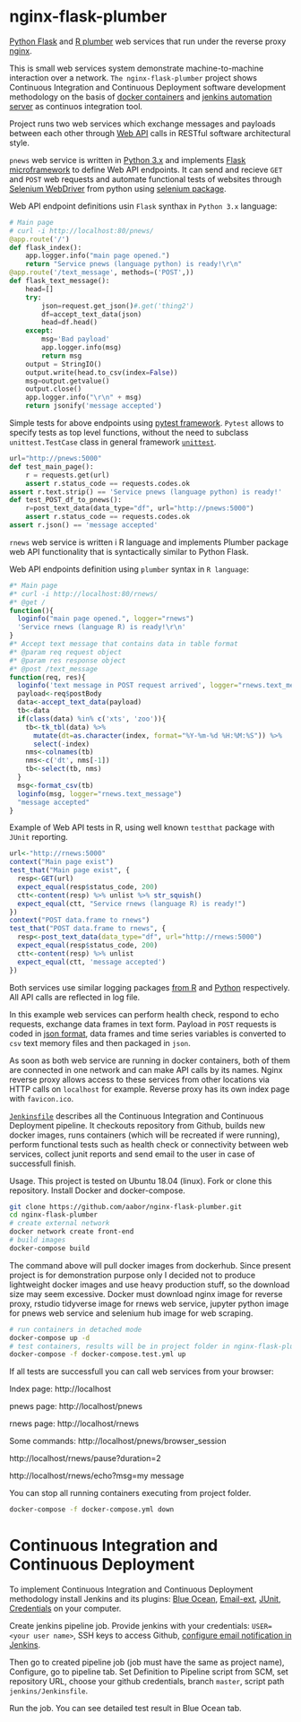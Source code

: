 # nginx-flask-plumber
[Python Flask](http://flask.pocoo.org/) and [R plumber](https://www.rplumber.io/) web services that run under the reverse proxy [nginx](https://www.nginx.com/).

This is small web services system demonstrate machine-to-machine interaction over a network. `The nginx-flask-plumber` project shows Continuous Integration and Continuous Deployment software development methodology on the basis of [docker containers](https://www.docker.com/get-started) and [jenkins automation server](https://jenkins.io/) as continuos integration tool. 

Project runs two web services which exchange messages and payloads between each other through [Web API](https://en.wikipedia.org/wiki/Web_API) calls in RESTful software architectural style.

`pnews` web service is written in [Python 3.x](https://www.python.org/about/) and implements [Flask microframework](http://flask.pocoo.org/) to define Web API endpoints. It can send and recieve `GET` and `POST` web requests and automate functional tests of websites through [Selenium WebDriver](https://www.seleniumhq.org/projects/webdriver/) from python using [selenium package](https://selenium-python.readthedocs.io/index.html).

Web API endpoint definitions usin `Flask` synthax in `Python 3.x` language:

```py
# Main page
# curl -i http://localhost:80/pnews/
@app.route('/')
def flask_index():
    app.logger.info("main page opened.")
    return "Service pnews (language python) is ready!\r\n"
@app.route('/text_message', methods=('POST',))
def flask_text_message():
    head=[]
    try:
        json=request.get_json()#.get('thing2')
        df=accept_text_data(json)
        head=df.head()
    except:
        msg='Bad payload'
        app.logger.info(msg)
        return msg
    output = StringIO()
    output.write(head.to_csv(index=False))
    msg=output.getvalue()
    output.close()    
    app.logger.info("\r\n" + msg)
    return jsonify('message accepted')  
```

Simple tests for above endpoints using [pytest framework](https://docs.pytest.org/en/latest/). `Pytest` allows to specify tests as top level functions, without the need to subclass `unittest.TestCase` class in general framework [`unittest`](https://docs.python.org/3/library/unittest.html).

```py
url="http://pnews:5000"
def test_main_page():
    r = requests.get(url)
    assert r.status_code == requests.codes.ok
assert r.text.strip() == 'Service pnews (language python) is ready!'
def test_POST_df_to_pnews():
    r=post_text_data(data_type="df", url="http://pnews:5000")
    assert r.status_code == requests.codes.ok
assert r.json() == 'message accepted'
```

`rnews` web service is written i R language and implements Plumber package web API functionality that is syntactically similar to Python Flask.

Web API endpoints definition using `plumber` syntax in `R language`:

```R
#* Main page
#* curl -i http://localhost:80/rnews/
#* @get /
function(){
  loginfo("main page opened.", logger="rnews")
  'Service rnews (language R) is ready!\r\n'
}
#* Accept text message that contains data in table format
#* @param req request object
#* @param res response object
#* @post /text_message
function(req, res){
  loginfo('text message in POST request arrived', logger="rnews.text_message")
  payload<-req$postBody
  data<-accept_text_data(payload)
  tb<-data
  if(class(data) %in% c('xts', 'zoo')){
    tb<-tk_tbl(data) %>% 
      mutate(dt=as.character(index, format="%Y-%m-%d %H:%M:%S")) %>% 
      select(-index)
    nms<-colnames(tb)
    nms<-c('dt', nms[-1])
    tb<-select(tb, nms)
  }
  msg<-format_csv(tb)
  loginfo(msg, logger="rnews.text_message")
  "message accepted"
}
```

Example of Web API tests in R, using well known `testthat` package with `JUnit` reporting.

```r
url<-"http://rnews:5000"
context("Main page exist")
test_that("Main page exist", {
  resp<-GET(url)
  expect_equal(resp$status_code, 200)
  ctt<-content(resp) %>% unlist %>% str_squish()
  expect_equal(ctt, "Service rnews (language R) is ready!")
})
context("POST data.frame to rnews")
test_that("POST data.frame to rnews", {
  resp<-post_text_data(data_type="df", url="http://rnews:5000")
  expect_equal(resp$status_code, 200)
  ctt<-content(resp) %>% unlist
  expect_equal(ctt, 'message accepted')
})
```

Both services use similar logging packages [from R](http://logging.r-forge.r-project.org/) and [Python](https://docs.python.org/3/library/logging.html) respectively. All API calls are reflected in log file.

In this example web services can perform health check, respond to echo requests, exchange data frames in text form. Payload in `POST` requests is coded in [json format](https://www.json.org/), data frames and time series variables is converted to `csv` text memory files and then packaged in `json`.

As soon as both web service are running in docker containers, both of them are connected in one network and can make API calls by its names. Nginx reverse proxy allows access to these services from other locations via HTTP calls on `localhost` for example. Reverse proxy has its own index page with `favicon.ico`.

[`Jenkinsfile`](https://jenkins.io/doc/book/pipeline/jenkinsfile/) describes all the Continuous Integration and Continuous Deployment pipeline. It checkouts repository from Github, builds new docker images, runs containers (which will be recreated if were running), perform functional tests such as health check or connectivity between web services, collect junit reports and send email to the user in case of successfull finish.

Usage. This project is tested on Ubuntu 18.04 (linux). Fork or clone this repository. Install Docker and docker-compose. 

```sh
git clone https://github.com/aabor/nginx-flask-plumber.git
cd nginx-flask-plumber
# create external network
docker network create front-end
# build images
docker-compose build
```

The command above will pull docker images from dockerhub. Since present project is for demonstration purpose only I decided not to produce lightweight docker images and use heavy production stuff, so the download size may seem excessive. Docker must download nginx image for reverse proxy, rstudio tidyverse image for rnews web service, jupyter python image for pnews web service and selenium hub image for web scraping.

```sh
# run containers in detached mode
docker-compose up -d
# test containers, results will be in project folder in nginx-flask-plumber.log
docker-compose -f docker-compose.test.yml up
```

If all tests are successfull you can call web services from your browser:

Index page:
http://localhost

pnews page:
http://localhost/pnews

rnews page:
http://localhost/rnews

Some commands:
http://localhost/pnews/browser_session

http://localhost/rnews/pause?duration=2

http://localhost/rnews/echo?msg=my message

You can stop all running containers executing from project folder.

```sh
docker-compose -f docker-compose.yml down
```

# Continuous Integration and Continuous Deployment

To implement Continuous Integration and Continuous Deployment methodology install Jenkins and its plugins: [Blue Ocean](https://jenkins.io/projects/blueocean/), [Email-ext](https://wiki.jenkins.io/display/JENKINS/Email-ext+plugin),
[JUnit](https://wiki.jenkins.io/display/JENKINS/JUnit+Plugin), [Credentials](https://wiki.jenkins.io/display/JENKINS/Credentials+Plugin) on your computer. 

Create jenkins pipeline job. Provide jenkins with your credentials: `USER=<your user name>`, SSH keys to access Github, [configure email notification in Jenkins](https://www.360logica.com/blog/email-notification-in-jenkins/).

Then go to created pipeline job (job must have the same as project name), Configure, go to pipeline tab. Set Definition to Pipeline script from SCM, set repository URL, choose your github credentials, branch `master`, script path `jenkins/Jenkinsfile`.

Run the job. You can see detailed test result in Blue Ocean tab.
  
  

